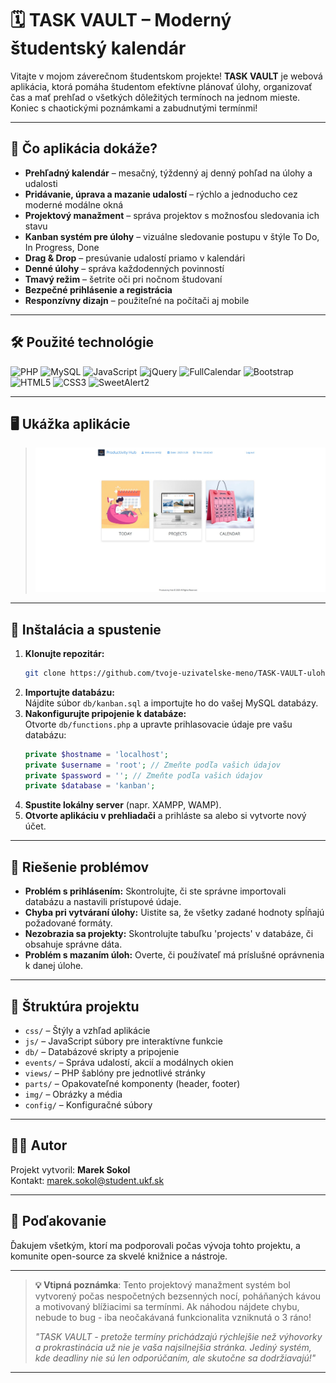 # 🗓️ TASK VAULT – Moderný študentský kalendár

Vitajte v mojom záverečnom študentskom projekte!
**TASK VAULT** je webová aplikácia, ktorá pomáha študentom efektívne plánovať úlohy, organizovať čas a mať prehľad o všetkých dôležitých termínoch na jednom mieste. Koniec s chaotickými poznámkami a zabudnutými termínmi!

---

## 🚀 Čo aplikácia dokáže?

- **Prehľadný kalendár** – mesačný, týždenný aj denný pohľad na úlohy a udalosti
- **Pridávanie, úprava a mazanie udalostí** – rýchlo a jednoducho cez moderné modálne okná
- **Projektový manažment** – správa projektov s možnosťou sledovania ich stavu
- **Kanban systém pre úlohy** – vizuálne sledovanie postupu v štýle To Do, In Progress, Done
- **Drag & Drop** – presúvanie udalostí priamo v kalendári
- **Denné úlohy** – správa každodenných povinností
- **Tmavý režim** – šetrite oči pri nočnom študovaní
- **Bezpečné prihlásenie a registrácia**
- **Responzívny dizajn** – použiteľné na počítači aj mobile

---

## 🛠️ Použité technológie

![PHP](https://img.shields.io/badge/PHP-777BB4?style=flat&logo=php&logoColor=white)
![MySQL](https://img.shields.io/badge/MySQL-4479A1?style=flat&logo=mysql&logoColor=white)
![JavaScript](https://img.shields.io/badge/JavaScript-F7DF1E?style=flat&logo=javascript&logoColor=black)
![jQuery](https://img.shields.io/badge/jQuery-0769AD?style=flat&logo=jquery&logoColor=white)
![FullCalendar](https://img.shields.io/badge/FullCalendar-3a87ad?style=flat)
![Bootstrap](https://img.shields.io/badge/Bootstrap-563D7C?style=flat&logo=bootstrap&logoColor=white)
![HTML5](https://img.shields.io/badge/HTML5-E34F26?style=flat&logo=html5&logoColor=white)
![CSS3](https://img.shields.io/badge/CSS3-1572B6?style=flat&logo=css3&logoColor=white)
![SweetAlert2](https://img.shields.io/badge/SweetAlert2-ff3e00?style=flat)

---

## 🖥️ Ukážka aplikácie

> ![Ukážka kalendára](img/ukazka.jpg)

---

## 📝 Inštalácia a spustenie

1. **Klonujte repozitár:**
   ```bash
   git clone https://github.com/tvoje-uzivatelske-meno/TASK-VAULT-uloharen.git
   ```
2. **Importujte databázu:**  
   Nájdite súbor `db/kanban.sql` a importujte ho do vašej MySQL databázy.
3. **Nakonfigurujte pripojenie k databáze:**  
   Otvorte `db/functions.php` a upravte prihlasovacie údaje pre vašu databázu:
   ```php
   private $hostname = 'localhost';
   private $username = 'root'; // Zmeňte podľa vašich údajov
   private $password = ''; // Zmeňte podľa vašich údajov
   private $database = 'kanban';
   ```
4. **Spustite lokálny server** (napr. XAMPP, WAMP).
5. **Otvorte aplikáciu v prehliadači** a prihláste sa alebo si vytvorte nový účet.

---

## 🐞 Riešenie problémov

- **Problém s prihlásením:** Skontrolujte, či ste správne importovali databázu a nastavili prístupové údaje.
- **Chyba pri vytváraní úlohy:** Uistite sa, že všetky zadané hodnoty spĺňajú požadované formáty.
- **Nezobrazia sa projekty:** Skontrolujte tabuľku 'projects' v databáze, či obsahuje správne dáta.
- **Problém s mazaním úloh:** Overte, či používateľ má príslušné oprávnenia k danej úlohe.

---

## 📁 Štruktúra projektu

- `css/` – Štýly a vzhľad aplikácie
- `js/` – JavaScript súbory pre interaktívne funkcie
- `db/` – Databázové skripty a pripojenie
- `events/` – Správa udalostí, akcií a modálnych okien
- `views/` – PHP šablóny pre jednotlivé stránky
- `parts/` – Opakovateľné komponenty (header, footer)
- `img/` – Obrázky a média
- `config/` – Konfiguračné súbory

---

## 👨‍💻 Autor

Projekt vytvoril: **Marek Sokol**  
Kontakt: marek.sokol@student.ukf.sk

---

## 🙏 Poďakovanie

Ďakujem všetkým, ktorí ma podporovali počas vývoja tohto projektu, a komunite open-source za skvelé knižnice a nástroje.

---

> **💡 Vtipná poznámka**: Tento projektový manažment systém bol vytvorený počas nespočetných bezsenných nocí, poháňaných kávou a motivovaný blížiacimi sa termínmi. Ak náhodou nájdete chybu, nebude to bug - iba neočakávaná funkcionalita vzniknutá o 3 ráno! 
> 
> *"TASK VAULT - pretože termíny prichádzajú rýchlejšie než výhovorky a prokrastinácia už nie je vaša najsilnejšia stránka. Jediný systém, kde deadliny nie sú len odporúčaním, ale skutočne sa dodržiavajú!"*

--- 